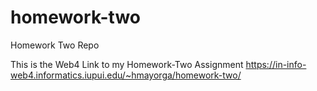 # homework-two
 Homework Two Repo

This is the Web4 Link to my Homework-Two Assignment
https://in-info-web4.informatics.iupui.edu/~hmayorga/homework-two/

